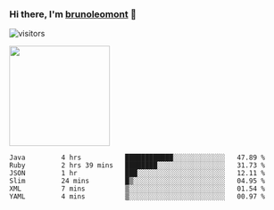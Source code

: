 ### Hi there, I'm [brunoleomont](https://www.linkedin.com/in/brunoleomont/) 👋

![visitors](https://visitor-badge.glitch.me/badge?page_id=page.id)

<img height="180em" src="https://github-readme-stats.vercel.app/api?username=brunoleomont&show_icons=true&hide_border=true&&count_private=true&include_all_commits=true" />

<!--START_SECTION:waka-->

```text
Java         4 hrs           ████████████░░░░░░░░░░░░░   47.89 %
Ruby         2 hrs 39 mins   ████████░░░░░░░░░░░░░░░░░   31.73 %
JSON         1 hr            ███░░░░░░░░░░░░░░░░░░░░░░   12.11 %
Slim         24 mins         █▒░░░░░░░░░░░░░░░░░░░░░░░   04.95 %
XML          7 mins          ▒░░░░░░░░░░░░░░░░░░░░░░░░   01.54 %
YAML         4 mins          ▒░░░░░░░░░░░░░░░░░░░░░░░░   00.97 %
```

<!--END_SECTION:waka-->

<!--
**brunoleomont/brunoleomont** is a ✨ _special_ ✨ repository because its `README.md` (this file) appears on your GitHub profile.

Here are some ideas to get you started:

- 🔭 I’m currently working on ...
- 🌱 I’m currently learning ...
- 👯 I’m looking to collaborate on ...
- 🤔 I’m looking for help with ...
- 💬 Ask me about ...
- 📫 How to reach me: ...
- 😄 Pronouns: ...
- ⚡ Fun fact: ...
-->
